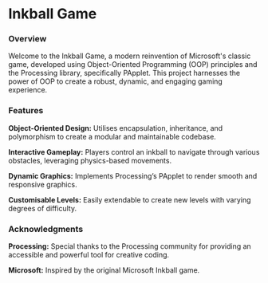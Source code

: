 
# Inkball Game

### Overview

Welcome to the Inkball Game, a modern reinvention of Microsoft's classic game, developed using Object-Oriented Programming (OOP) principles and the Processing library, specifically PApplet. This project harnesses the power of OOP to create a robust, dynamic, and engaging gaming experience.

### Features

**Object-Oriented Design:** Utilises encapsulation, inheritance, and polymorphism to create a modular and maintainable codebase.

**Interactive Gameplay:** Players control an inkball to navigate through various obstacles, leveraging physics-based movements.

**Dynamic Graphics:** Implements Processing’s PApplet to render smooth and responsive graphics.

**Customisable Levels:** Easily extendable to create new levels with varying degrees of difficulty.



### Acknowledgments

**Processing:** Special thanks to the Processing community for providing an accessible and powerful tool for creative coding.

**Microsoft:** Inspired by the original Microsoft Inkball game.